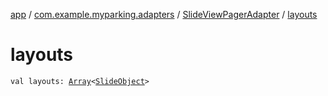 [app](../../index.md) / [com.example.myparking.adapters](../index.md) / [SlideViewPagerAdapter](index.md) / [layouts](./layouts.md)

# layouts

`val layouts: `[`Array`](https://kotlinlang.org/api/latest/jvm/stdlib/kotlin/-array/index.html)`<`[`SlideObject`](../../com.example.myparking.utils/-slide-object/index.md)`>`